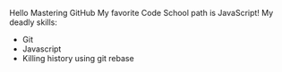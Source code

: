 Hello Mastering GitHub
My favorite Code School path is JavaScript!
My deadly skills:
* Git
* Javascript
* Killing history using git rebase
